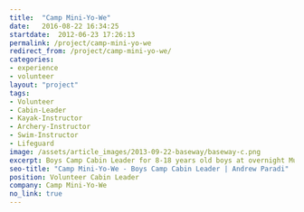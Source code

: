 ```yaml
---
title:  "Camp Mini-Yo-We"
date:   2016-08-22 16:34:25
startdate:  2012-06-23 17:26:13
permalink: /project/camp-mini-yo-we
redirect_from: /project/camp-mini-yo-we/
categories:
- experience
- volunteer
layout: "project"
tags:
- Volunteer
- Cabin-Leader
- Kayak-Instructor
- Archery-Instructor
- Swim-Instructor
- Lifeguard
image: /assets/article_images/2013-09-22-baseway/baseway-c.png
excerpt: Boys Camp Cabin Leader for 8-18 years old boys at overnight Muskoka camp
seo-title: "Camp Mini-Yo-We - Boys Camp Cabin Leader | Andrew Paradi"
position: Volunteer Cabin Leader
company: Camp Mini-Yo-We
no_link: true
---
```

